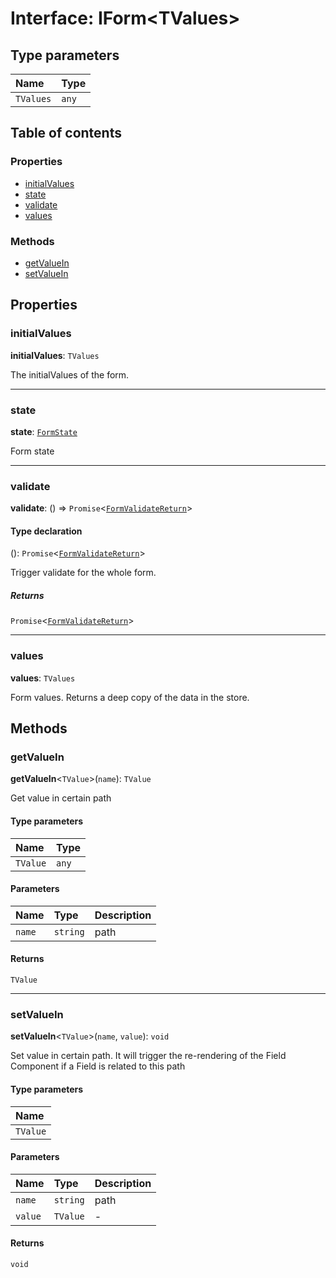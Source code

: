 # Interface: IForm\<TValues>

## Type parameters

| Name | Type |
| :------ | :------ |
| `TValues` | `any` |

## Table of contents

### Properties

* [initialValues](/en/auto-docs/form/interfaces/IForm.md#initialvalues)
* [state](/en/auto-docs/form/interfaces/IForm.md#state)
* [validate](/en/auto-docs/form/interfaces/IForm.md#validate)
* [values](/en/auto-docs/form/interfaces/IForm.md#values)

### Methods

* [getValueIn](/en/auto-docs/form/interfaces/IForm.md#getvaluein)
* [setValueIn](/en/auto-docs/form/interfaces/IForm.md#setvaluein)

## Properties

### initialValues

**initialValues**: `TValues`

The initialValues of the form.

***

### state

**state**: [`FormState`](/en/auto-docs/form/interfaces/FormState.md)

Form state

***

### validate

**validate**: () => `Promise`<[`FormValidateReturn`](/en/auto-docs/form/types/FormValidateReturn.md)>

#### Type declaration

(): `Promise`<[`FormValidateReturn`](/en/auto-docs/form/types/FormValidateReturn.md)>

Trigger validate for the whole form.

##### Returns

`Promise`<[`FormValidateReturn`](/en/auto-docs/form/types/FormValidateReturn.md)>

***

### values

**values**: `TValues`

Form values. Returns a deep copy of the data in the store.

## Methods

### getValueIn

**getValueIn**<`TValue`>(`name`): `TValue`

Get value in certain path

#### Type parameters

| Name | Type |
| :------ | :------ |
| `TValue` | `any` |

#### Parameters

| Name | Type | Description |
| :------ | :------ | :------ |
| `name` | `string` | path |

#### Returns

`TValue`

***

### setValueIn

**setValueIn**<`TValue`>(`name`, `value`): `void`

Set value in certain path.
It will trigger the re-rendering of the Field Component if a Field is related to this path

#### Type parameters

| Name |
| :------ |
| `TValue` |

#### Parameters

| Name | Type | Description |
| :------ | :------ | :------ |
| `name` | `string` | path |
| `value` | `TValue` | - |

#### Returns

`void`
